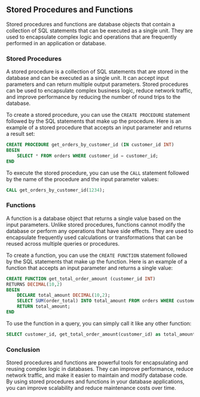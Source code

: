 ## Stored Procedures and Functions

Stored procedures and functions are database objects that contain a collection of SQL statements that can be executed as a single unit. They are used to encapsulate complex logic and operations that are frequently performed in an application or database.

### Stored Procedures

A stored procedure is a collection of SQL statements that are stored in the database and can be executed as a single unit. It can accept input parameters and can return multiple output parameters. Stored procedures can be used to encapsulate complex business logic, reduce network traffic, and improve performance by reducing the number of round trips to the database.

To create a stored procedure, you can use the `CREATE PROCEDURE` statement followed by the SQL statements that make up the procedure. Here is an example of a stored procedure that accepts an input parameter and returns a result set:

```sql
CREATE PROCEDURE get_orders_by_customer_id (IN customer_id INT)
BEGIN
    SELECT * FROM orders WHERE customer_id = customer_id;
END
```

To execute the stored procedure, you can use the `CALL` statement followed by the name of the procedure and the input parameter values:

```sql
CALL get_orders_by_customer_id(1234);
```

### Functions

A function is a database object that returns a single value based on the input parameters. Unlike stored procedures, functions cannot modify the database or perform any operations that have side effects. They are used to encapsulate frequently used calculations or transformations that can be reused across multiple queries or procedures.

To create a function, you can use the `CREATE FUNCTION` statement followed by the SQL statements that make up the function. Here is an example of a function that accepts an input parameter and returns a single value:

```sql
CREATE FUNCTION get_total_order_amount (customer_id INT)
RETURNS DECIMAL(10,2)
BEGIN
    DECLARE total_amount DECIMAL(10,2);
    SELECT SUM(order_total) INTO total_amount FROM orders WHERE customer_id = customer_id;
    RETURN total_amount;
END
```

To use the function in a query, you can simply call it like any other function:

```sql
SELECT customer_id, get_total_order_amount(customer_id) as total_amount FROM orders;
```

### Conclusion

Stored procedures and functions are powerful tools for encapsulating and reusing complex logic in databases. They can improve performance, reduce network traffic, and make it easier to maintain and modify database code. By using stored procedures and functions in your database applications, you can improve scalability and reduce maintenance costs over time.